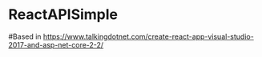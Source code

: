 # ReactAPISimple

#Based in https://www.talkingdotnet.com/create-react-app-visual-studio-2017-and-asp-net-core-2-2/
